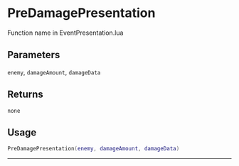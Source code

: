 # PreDamagePresentation
Function name in EventPresentation.lua
## Parameters
`enemy`, `damageAmount`, `damageData`
## Returns
`none`
## Usage
```lua
PreDamagePresentation(enemy, damageAmount, damageData)
```
---
